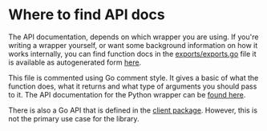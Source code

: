 # Where to find API docs
The API documentation, depends on which wrapper you are using. If you're writing a wrapper yourself, or want some background information on how it works internally, you can find function docs in the [exports/exports.go](https://codeberg.org/eduVPN/eduvpn-common/src/branch/main/exports/exports.go) file it is available as autogenerated form [here](./functiondocs.md).

This file is commented using Go comment style. It gives a basic of what the function does, what it returns and what type of arguments you should pass to it. The API documentation for the Python wrapper can be [found here](https://eduvpn.github.io/eduvpn-common/api/python/rtd/index.html).

There is also a Go API that is defined in the [client package](https://codeberg.org/eduVPN/eduvpn-common/src/branch/main/client). However, this is not the primary use case for the library.
